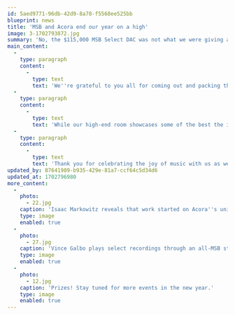 ```yaml
---
id: 5aed9771-96db-42d9-8a78-f5568ee525bb
blueprint: news
title: 'MSB and Acora end our year on a high'
image: 3-1702793872.jpg
summary: 'No, the $115,000 MSB Select DAC was not what we were giving away in our prize-draw this time, nor the $48,000, 244lbs granite-bodied SRC-2 speakers from Acora Acoustics, but guest speakers Vince Galbo and Isaac Markowitz dazzled us with stunning sound, and facilitated deep discussion on matters of music reproduction.'
main_content:
  -
    type: paragraph
    content:
      -
        type: text
        text: 'We''re grateful to you all for coming out and packing the house (again!) over two in-depth sessions. '
  -
    type: paragraph
    content:
      -
        type: text
        text: 'While our high-end room showcases some of the best the industry has to offer, meetings like this allow us to share knowledge and perspectives that enrich all of our systems, and to connect with our community in this all too often online world!'
  -
    type: paragraph
    content:
      -
        type: text
        text: 'Thank you for celebrating the joy of music with us as we close out 2023.'
updated_by: 87641989-b935-429e-81a7-ccf64c5d34d6
updated_at: 1702796980
more_content:
  -
    photo:
      - 22.jpg
    caption: 'Isaac Markowitz reveals that work started on Acora''s unique granite speakers 300 million years ago, in the heart of then-supercontinent Pangea. Good things take time.'
    type: image
    enabled: true
  -
    photo:
      - 27.jpg
    caption: 'Vince Galbo plays select recordings through an all-MSB stack.'
    type: image
    enabled: true
  -
    photo:
      - 12.jpg
    caption: 'Prizes! Stay tuned for more events in the new year.'
    type: image
    enabled: true
---
```

